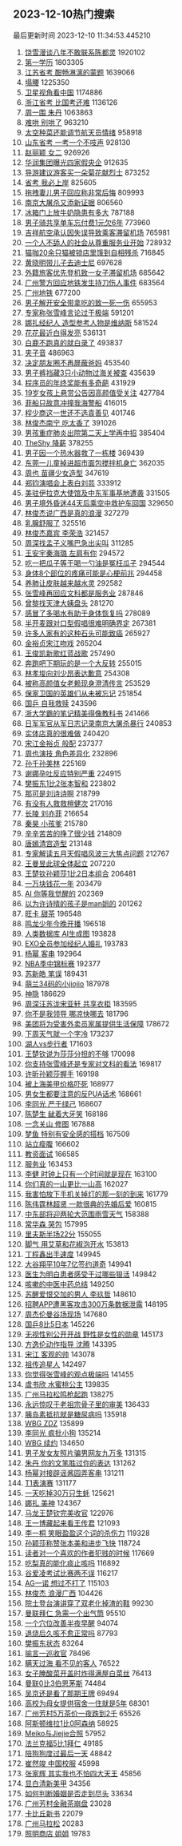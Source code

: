 ## 2023-12-10热门搜索 
最后更新时间 2023-12-10 11:34:53.445210 
1. [饶雪漫谈八年不敢联系陈都灵](https://s.weibo.com/weibo?q=%E9%A5%B6%E9%9B%AA%E6%BC%AB%E8%B0%88%E5%85%AB%E5%B9%B4%E4%B8%8D%E6%95%A2%E8%81%94%E7%B3%BB%E9%99%88%E9%83%BD%E7%81%B5&t=31&band_rank=2&Refer=top) 1920102
1. [第一学历](https://s.weibo.com/weibo?q=%E7%AC%AC%E4%B8%80%E5%AD%A6%E5%8E%86&t=31&band_rank=2&Refer=top) 1803305
1. [江苏省考 酣畅淋漓的蒙题](https://s.weibo.com/weibo?q=%E6%B1%9F%E8%8B%8F%E7%9C%81%E8%80%83%20%E9%85%A3%E7%95%85%E6%B7%8B%E6%BC%93%E7%9A%84%E8%92%99%E9%A2%98&t=31&band_rank=8&Refer=top) 1639066
1. [塌腰](https://s.weibo.com/weibo?q=%E5%A1%8C%E8%85%B0&t=31&band_rank=1&Refer=top) 1225350
1. [卫星视角看中国](https://s.weibo.com/weibo?q=%23%E5%8D%AB%E6%98%9F%E8%A7%86%E8%A7%92%E7%9C%8B%E4%B8%AD%E5%9B%BD%23&t=31&band_rank=3&Refer=top) 1174886
1. [浙江省考 比国考还难](https://s.weibo.com/weibo?q=%E6%B5%99%E6%B1%9F%E7%9C%81%E8%80%83%20%E6%AF%94%E5%9B%BD%E8%80%83%E8%BF%98%E9%9A%BE&t=31&band_rank=18&Refer=top) 1136126
1. [周一围 朱丹](https://s.weibo.com/weibo?q=%E5%91%A8%E4%B8%80%E5%9B%B4%20%E6%9C%B1%E4%B8%B9&t=31&band_rank=28&Refer=top) 1063863
1. [难哄 别哄了](https://s.weibo.com/weibo?q=%E9%9A%BE%E5%93%84%20%E5%88%AB%E5%93%84%E4%BA%86&t=31&band_rank=2&Refer=top) 963210
1. [太空种菜还能调节航天员情绪](https://s.weibo.com/weibo?q=%23%E5%A4%AA%E7%A9%BA%E7%A7%8D%E8%8F%9C%E8%BF%98%E8%83%BD%E8%B0%83%E8%8A%82%E8%88%AA%E5%A4%A9%E5%91%98%E6%83%85%E7%BB%AA%23&t=31&band_rank=3&Refer=top) 958918
1. [山东省考 一考一个不吱声](https://s.weibo.com/weibo?q=%E5%B1%B1%E4%B8%9C%E7%9C%81%E8%80%83%20%E4%B8%80%E8%80%83%E4%B8%80%E4%B8%AA%E4%B8%8D%E5%90%B1%E5%A3%B0&t=31&band_rank=6&Refer=top) 928130
1. [赵丽颖 女二](https://s.weibo.com/weibo?q=%E8%B5%B5%E4%B8%BD%E9%A2%96%20%E5%A5%B3%E4%BA%8C&t=31&band_rank=4&Refer=top) 926926
1. [华润集团曝光四家假央企](https://s.weibo.com/weibo?q=%23%E5%8D%8E%E6%B6%A6%E9%9B%86%E5%9B%A2%E6%9B%9D%E5%85%89%E5%9B%9B%E5%AE%B6%E5%81%87%E5%A4%AE%E4%BC%81%23&t=31&band_rank=2&Refer=top) 912635
1. [导游建议游客买一朵菊花献烈士](https://s.weibo.com/weibo?q=%23%E5%AF%BC%E6%B8%B8%E5%BB%BA%E8%AE%AE%E6%B8%B8%E5%AE%A2%E4%B9%B0%E4%B8%80%E6%9C%B5%E8%8F%8A%E8%8A%B1%E7%8C%AE%E7%83%88%E5%A3%AB%23&t=31&band_rank=24&Refer=top) 873252
1. [省考 我必上岸](https://s.weibo.com/weibo?q=%E7%9C%81%E8%80%83%20%E6%88%91%E5%BF%85%E4%B8%8A%E5%B2%B8&t=31&band_rank=22&Refer=top) 825605
1. [拖拽妻儿男子回应称非常后悔](https://s.weibo.com/weibo?q=%23%E6%8B%96%E6%8B%BD%E5%A6%BB%E5%84%BF%E7%94%B7%E5%AD%90%E5%9B%9E%E5%BA%94%E7%A7%B0%E9%9D%9E%E5%B8%B8%E5%90%8E%E6%82%94%23&t=31&band_rank=49&Refer=top) 809993
1. [南京大屠杀又添新证据](https://s.weibo.com/weibo?q=%23%E5%8D%97%E4%BA%AC%E5%A4%A7%E5%B1%A0%E6%9D%80%E5%8F%88%E6%B7%BB%E6%96%B0%E8%AF%81%E6%8D%AE%23&t=31&band_rank=5&Refer=top) 806560
1. [冰箱门上放牛奶隐患有多大](https://s.weibo.com/weibo?q=%23%E5%86%B0%E7%AE%B1%E9%97%A8%E4%B8%8A%E6%94%BE%E7%89%9B%E5%A5%B6%E9%9A%90%E6%82%A3%E6%9C%89%E5%A4%9A%E5%A4%A7%23&t=31&band_rank=11&Refer=top) 787188
1. [男子骑共享单车忘付费1元欠6年](https://s.weibo.com/weibo?q=%23%E7%94%B7%E5%AD%90%E9%AA%91%E5%85%B1%E4%BA%AB%E5%8D%95%E8%BD%A6%E5%BF%98%E4%BB%98%E8%B4%B91%E5%85%83%E6%AC%A06%E5%B9%B4%23&t=31&band_rank=15&Refer=top) 773960
1. [吉祥航空承认因失误导致乘客滞留机场](https://s.weibo.com/weibo?q=%23%E5%90%89%E7%A5%A5%E8%88%AA%E7%A9%BA%E6%89%BF%E8%AE%A4%E5%9B%A0%E5%A4%B1%E8%AF%AF%E5%AF%BC%E8%87%B4%E4%B9%98%E5%AE%A2%E6%BB%9E%E7%95%99%E6%9C%BA%E5%9C%BA%23&t=31&band_rank=21&Refer=top) 765981
1. [一个人不舔人的社会从尊重服务业开始](https://s.weibo.com/weibo?q=%23%E4%B8%80%E4%B8%AA%E4%BA%BA%E4%B8%8D%E8%88%94%E4%BA%BA%E7%9A%84%E7%A4%BE%E4%BC%9A%E4%BB%8E%E5%B0%8A%E9%87%8D%E6%9C%8D%E5%8A%A1%E4%B8%9A%E5%BC%80%E5%A7%8B%23&t=31&band_rank=8&Refer=top) 728932
1. [猫咖20余只猫被锁店里饿到自相残杀](https://s.weibo.com/weibo?q=%23%E7%8C%AB%E5%92%9620%E4%BD%99%E5%8F%AA%E7%8C%AB%E8%A2%AB%E9%94%81%E5%BA%97%E9%87%8C%E9%A5%BF%E5%88%B0%E8%87%AA%E7%9B%B8%E6%AE%8B%E6%9D%80%23&t=31&band_rank=24&Refer=top) 716845
1. [黄晓明带儿子去迪士尼](https://s.weibo.com/weibo?q=%23%E9%BB%84%E6%99%93%E6%98%8E%E5%B8%A6%E5%84%BF%E5%AD%90%E5%8E%BB%E8%BF%AA%E5%A3%AB%E5%B0%BC%23&t=31&band_rank=6&Refer=top) 697628
1. [外籍旅客优先登机致一女子滞留机场](https://s.weibo.com/weibo?q=%23%E5%A4%96%E7%B1%8D%E6%97%85%E5%AE%A2%E4%BC%98%E5%85%88%E7%99%BB%E6%9C%BA%E8%87%B4%E4%B8%80%E5%A5%B3%E5%AD%90%E6%BB%9E%E7%95%99%E6%9C%BA%E5%9C%BA%23&t=31&band_rank=7&Refer=top) 685642
1. [广州警方回应地铁发生持刀伤人事件](https://s.weibo.com/weibo?q=%23%E5%B9%BF%E5%B7%9E%E8%AD%A6%E6%96%B9%E5%9B%9E%E5%BA%94%E5%9C%B0%E9%93%81%E5%8F%91%E7%94%9F%E6%8C%81%E5%88%80%E4%BC%A4%E4%BA%BA%E4%BA%8B%E4%BB%B6%23&t=31&band_rank=35&Refer=top) 683564
1. [广州地铁](https://s.weibo.com/weibo?q=%23%E5%B9%BF%E5%B7%9E%E5%9C%B0%E9%93%81%23&t=31&band_rank=27&Refer=top) 677200
1. [男子解开安全带拿吃的致一死一伤](https://s.weibo.com/weibo?q=%23%E7%94%B7%E5%AD%90%E8%A7%A3%E5%BC%80%E5%AE%89%E5%85%A8%E5%B8%A6%E6%8B%BF%E5%90%83%E7%9A%84%E8%87%B4%E4%B8%80%E6%AD%BB%E4%B8%80%E4%BC%A4%23&t=31&band_rank=4&Refer=top) 655953
1. [专家称张雪峰言论过于极端](https://s.weibo.com/weibo?q=%23%E4%B8%93%E5%AE%B6%E7%A7%B0%E5%BC%A0%E9%9B%AA%E5%B3%B0%E8%A8%80%E8%AE%BA%E8%BF%87%E4%BA%8E%E6%9E%81%E7%AB%AF%23&t=31&band_rank=12&Refer=top) 591201
1. [娜扎经纪人 造型参考人物是维纳斯](https://s.weibo.com/weibo?q=%E5%A8%9C%E6%89%8E%E7%BB%8F%E7%BA%AA%E4%BA%BA%20%E9%80%A0%E5%9E%8B%E5%8F%82%E8%80%83%E4%BA%BA%E7%89%A9%E6%98%AF%E7%BB%B4%E7%BA%B3%E6%96%AF&t=31&band_rank=5&Refer=top) 581524
1. [花花最近白得发亮](https://s.weibo.com/weibo?q=%23%E8%8A%B1%E8%8A%B1%E6%9C%80%E8%BF%91%E7%99%BD%E5%BE%97%E5%8F%91%E4%BA%AE%23&t=31&band_rank=15&Refer=top) 536131
1. [白鹿不跑真的就白录了](https://s.weibo.com/weibo?q=%E7%99%BD%E9%B9%BF%E4%B8%8D%E8%B7%91%E7%9C%9F%E7%9A%84%E5%B0%B1%E7%99%BD%E5%BD%95%E4%BA%86&t=31&band_rank=7&Refer=top) 493837
1. [夹子音](https://s.weibo.com/weibo?q=%E5%A4%B9%E5%AD%90%E9%9F%B3&t=31&band_rank=18&Refer=top) 486963
1. [决定朋友圈不再屏蔽爸妈](https://s.weibo.com/weibo?q=%E5%86%B3%E5%AE%9A%E6%9C%8B%E5%8F%8B%E5%9C%88%E4%B8%8D%E5%86%8D%E5%B1%8F%E8%94%BD%E7%88%B8%E5%A6%88&t=31&band_rank=16&Refer=top) 453540
1. [男子裤裆藏3只小动物过海关被查](https://s.weibo.com/weibo?q=%23%E7%94%B7%E5%AD%90%E8%A3%A4%E8%A3%86%E8%97%8F3%E5%8F%AA%E5%B0%8F%E5%8A%A8%E7%89%A9%E8%BF%87%E6%B5%B7%E5%85%B3%E8%A2%AB%E6%9F%A5%23&t=31&band_rank=8&Refer=top) 435639
1. [程序员的年终奖能有多奇葩](https://s.weibo.com/weibo?q=%23%E7%A8%8B%E5%BA%8F%E5%91%98%E7%9A%84%E5%B9%B4%E7%BB%88%E5%A5%96%E8%83%BD%E6%9C%89%E5%A4%9A%E5%A5%87%E8%91%A9%23&t=31&band_rank=20&Refer=top) 431929
1. [19岁女孩上悬赏公告因高颜值受关注](https://s.weibo.com/weibo?q=%2319%E5%B2%81%E5%A5%B3%E5%AD%A9%E4%B8%8A%E6%82%AC%E8%B5%8F%E5%85%AC%E5%91%8A%E5%9B%A0%E9%AB%98%E9%A2%9C%E5%80%BC%E5%8F%97%E5%85%B3%E6%B3%A8%23&t=31&band_rank=9&Refer=top) 427784
1. [菲船只故意冲撞我海警船](https://s.weibo.com/weibo?q=%23%E8%8F%B2%E8%88%B9%E5%8F%AA%E6%95%85%E6%84%8F%E5%86%B2%E6%92%9E%E6%88%91%E6%B5%B7%E8%AD%A6%E8%88%B9%23&t=31&band_rank=24&Refer=top) 416015
1. [程少商这一世还不选袁善见](https://s.weibo.com/weibo?q=%E7%A8%8B%E5%B0%91%E5%95%86%E8%BF%99%E4%B8%80%E4%B8%96%E8%BF%98%E4%B8%8D%E9%80%89%E8%A2%81%E5%96%84%E8%A7%81&t=31&band_rank=17&Refer=top) 401746
1. [林俊杰南宁 吃太香了](https://s.weibo.com/weibo?q=%E6%9E%97%E4%BF%8A%E6%9D%B0%E5%8D%97%E5%AE%81%20%E5%90%83%E5%A4%AA%E9%A6%99%E4%BA%86&t=31&band_rank=10&Refer=top) 391026
1. [男孩重症肺炎出院第二天上学再中招](https://s.weibo.com/weibo?q=%23%E7%94%B7%E5%AD%A9%E9%87%8D%E7%97%87%E8%82%BA%E7%82%8E%E5%87%BA%E9%99%A2%E7%AC%AC%E4%BA%8C%E5%A4%A9%E4%B8%8A%E5%AD%A6%E5%86%8D%E4%B8%AD%E6%8B%9B%23&t=31&band_rank=31&Refer=top) 385404
1. [TheShy 降薪](https://s.weibo.com/weibo?q=TheShy%20%E9%99%8D%E8%96%AA&t=31&band_rank=40&Refer=top) 378255
1. [男子因一个热水器救了一栋楼](https://s.weibo.com/weibo?q=%23%E7%94%B7%E5%AD%90%E5%9B%A0%E4%B8%80%E4%B8%AA%E7%83%AD%E6%B0%B4%E5%99%A8%E6%95%91%E4%BA%86%E4%B8%80%E6%A0%8B%E6%A5%BC%23&t=31&band_rank=19&Refer=top) 369439
1. [东莞一儿童掉进超市面包搅拌机身亡](https://s.weibo.com/weibo?q=%23%E4%B8%9C%E8%8E%9E%E4%B8%80%E5%84%BF%E7%AB%A5%E6%8E%89%E8%BF%9B%E8%B6%85%E5%B8%82%E9%9D%A2%E5%8C%85%E6%90%85%E6%8B%8C%E6%9C%BA%E8%BA%AB%E4%BA%A1%23&t=31&band_rank=11&Refer=top) 362035
1. [周也 苗疆少女造型](https://s.weibo.com/weibo?q=%E5%91%A8%E4%B9%9F%20%E8%8B%97%E7%96%86%E5%B0%91%E5%A5%B3%E9%80%A0%E5%9E%8B&t=31&band_rank=10&Refer=top) 347619
1. [郑钧演唱会上表白刘芸](https://s.weibo.com/weibo?q=%23%E9%83%91%E9%92%A7%E6%BC%94%E5%94%B1%E4%BC%9A%E4%B8%8A%E8%A1%A8%E7%99%BD%E5%88%98%E8%8A%B8%23&t=31&band_rank=12&Refer=top) 333912
1. [美驻伊拉克大使馆及中东军事基地遭袭](https://s.weibo.com/weibo?q=%23%E7%BE%8E%E9%A9%BB%E4%BC%8A%E6%8B%89%E5%85%8B%E5%A4%A7%E4%BD%BF%E9%A6%86%E5%8F%8A%E4%B8%AD%E4%B8%9C%E5%86%9B%E4%BA%8B%E5%9F%BA%E5%9C%B0%E9%81%AD%E8%A2%AD%23&t=31&band_rank=15&Refer=top) 331505
1. [男子境外昏迷44天后乘空中救护车回国](https://s.weibo.com/weibo?q=%23%E7%94%B7%E5%AD%90%E5%A2%83%E5%A4%96%E6%98%8F%E8%BF%B744%E5%A4%A9%E5%90%8E%E4%B9%98%E7%A9%BA%E4%B8%AD%E6%95%91%E6%8A%A4%E8%BD%A6%E5%9B%9E%E5%9B%BD%23&t=31&band_rank=43&Refer=top) 329650
1. [林俊杰说广西是真的浪漫](https://s.weibo.com/weibo?q=%23%E6%9E%97%E4%BF%8A%E6%9D%B0%E8%AF%B4%E5%B9%BF%E8%A5%BF%E6%98%AF%E7%9C%9F%E7%9A%84%E6%B5%AA%E6%BC%AB%23&t=31&band_rank=36&Refer=top) 327279
1. [乳腺舒服了](https://s.weibo.com/weibo?q=%E4%B9%B3%E8%85%BA%E8%88%92%E6%9C%8D%E4%BA%86&t=31&band_rank=21&Refer=top) 325516
1. [林俊杰嘉宾 李荣浩](https://s.weibo.com/weibo?q=%E6%9E%97%E4%BF%8A%E6%9D%B0%E5%98%89%E5%AE%BE%20%E6%9D%8E%E8%8D%A3%E6%B5%A9&t=31&band_rank=13&Refer=top) 321457
1. [周深找孟子义嘴巴急出尖叫](https://s.weibo.com/weibo?q=%23%E5%91%A8%E6%B7%B1%E6%89%BE%E5%AD%9F%E5%AD%90%E4%B9%89%E5%98%B4%E5%B7%B4%E6%80%A5%E5%87%BA%E5%B0%96%E5%8F%AB%23&t=31&band_rank=26&Refer=top) 311285
1. [王安宇秦海璐 左肩有你](https://s.weibo.com/weibo?q=%E7%8E%8B%E5%AE%89%E5%AE%87%E7%A7%A6%E6%B5%B7%E7%92%90%20%E5%B7%A6%E8%82%A9%E6%9C%89%E4%BD%A0&t=31&band_rank=14&Refer=top) 294572
1. [吃一把瓜子等于喝一勺油是冤枉瓜子](https://s.weibo.com/weibo?q=%23%E5%90%83%E4%B8%80%E6%8A%8A%E7%93%9C%E5%AD%90%E7%AD%89%E4%BA%8E%E5%96%9D%E4%B8%80%E5%8B%BA%E6%B2%B9%E6%98%AF%E5%86%A4%E6%9E%89%E7%93%9C%E5%AD%90%23&t=31&band_rank=23&Refer=top) 294544
1. [身体8个部位的疼痛可能是心梗前兆](https://s.weibo.com/weibo?q=%23%E8%BA%AB%E4%BD%938%E4%B8%AA%E9%83%A8%E4%BD%8D%E7%9A%84%E7%96%BC%E7%97%9B%E5%8F%AF%E8%83%BD%E6%98%AF%E5%BF%83%E6%A2%97%E5%89%8D%E5%85%86%23&t=31&band_rank=19&Refer=top) 294458
1. [养肺让皮肤越来越水灵](https://s.weibo.com/weibo?q=%E5%85%BB%E8%82%BA%E8%AE%A9%E7%9A%AE%E8%82%A4%E8%B6%8A%E6%9D%A5%E8%B6%8A%E6%B0%B4%E7%81%B5&t=31&band_rank=31&Refer=top) 292582
1. [张雪峰再回应文科都是服务业](https://s.weibo.com/weibo?q=%23%E5%BC%A0%E9%9B%AA%E5%B3%B0%E5%86%8D%E5%9B%9E%E5%BA%94%E6%96%87%E7%A7%91%E9%83%BD%E6%98%AF%E6%9C%8D%E5%8A%A1%E4%B8%9A%23&t=31&band_rank=18&Refer=top) 287846
1. [曾黎找天津大姨盘头](https://s.weibo.com/weibo?q=%23%E6%9B%BE%E9%BB%8E%E6%89%BE%E5%A4%A9%E6%B4%A5%E5%A4%A7%E5%A7%A8%E7%9B%98%E5%A4%B4%23&t=31&band_rank=17&Refer=top) 281270
1. [感冒了多喝水有助于身体恢复吗](https://s.weibo.com/weibo?q=%23%E6%84%9F%E5%86%92%E4%BA%86%E5%A4%9A%E5%96%9D%E6%B0%B4%E6%9C%89%E5%8A%A9%E4%BA%8E%E8%BA%AB%E4%BD%93%E6%81%A2%E5%A4%8D%E5%90%97%23&t=31&band_rank=48&Refer=top) 278089
1. [半开麦跟对口型假唱很难明确界定](https://s.weibo.com/weibo?q=%23%E5%8D%8A%E5%BC%80%E9%BA%A6%E8%B7%9F%E5%AF%B9%E5%8F%A3%E5%9E%8B%E5%81%87%E5%94%B1%E5%BE%88%E9%9A%BE%E6%98%8E%E7%A1%AE%E7%95%8C%E5%AE%9A%23&t=31&band_rank=22&Refer=top) 267381
1. [许多人家有的这种石头可能致癌](https://s.weibo.com/weibo?q=%23%E8%AE%B8%E5%A4%9A%E4%BA%BA%E5%AE%B6%E6%9C%89%E7%9A%84%E8%BF%99%E7%A7%8D%E7%9F%B3%E5%A4%B4%E5%8F%AF%E8%83%BD%E8%87%B4%E7%99%8C%23&t=31&band_rank=29&Refer=top) 265927
1. [金裕贞宋江吻戏](https://s.weibo.com/weibo?q=%E9%87%91%E8%A3%95%E8%B4%9E%E5%AE%8B%E6%B1%9F%E5%90%BB%E6%88%8F&t=31&band_rank=17&Refer=top) 265204
1. [王俊凯新歌红蓝战歌](https://s.weibo.com/weibo?q=%23%E7%8E%8B%E4%BF%8A%E5%87%AF%E6%96%B0%E6%AD%8C%E7%BA%A2%E8%93%9D%E6%88%98%E6%AD%8C%23&t=31&band_rank=29&Refer=top) 257490
1. [奔跑吧下期玩的是一个大反转](https://s.weibo.com/weibo?q=%23%E5%A5%94%E8%B7%91%E5%90%A7%E4%B8%8B%E6%9C%9F%E7%8E%A9%E7%9A%84%E6%98%AF%E4%B8%80%E4%B8%AA%E5%A4%A7%E5%8F%8D%E8%BD%AC%23&t=31&band_rank=30&Refer=top) 255015
1. [林孝埈向刘少昂表达歉意](https://s.weibo.com/weibo?q=%23%E6%9E%97%E5%AD%9D%E5%9F%88%E5%90%91%E5%88%98%E5%B0%91%E6%98%82%E8%A1%A8%E8%BE%BE%E6%AD%89%E6%84%8F%23&t=31&band_rank=31&Refer=top) 254308
1. [被称高颜值女老赖现身澄清传言](https://s.weibo.com/weibo?q=%23%E8%A2%AB%E7%A7%B0%E9%AB%98%E9%A2%9C%E5%80%BC%E5%A5%B3%E8%80%81%E8%B5%96%E7%8E%B0%E8%BA%AB%E6%BE%84%E6%B8%85%E4%BC%A0%E8%A8%80%23&t=31&band_rank=34&Refer=top) 253529
1. [保家卫国的英雄们从未被忘记](https://s.weibo.com/weibo?q=%23%E4%BF%9D%E5%AE%B6%E5%8D%AB%E5%9B%BD%E7%9A%84%E8%8B%B1%E9%9B%84%E4%BB%AC%E4%BB%8E%E6%9C%AA%E8%A2%AB%E5%BF%98%E8%AE%B0%23&t=31&band_rank=22&Refer=top) 251854
1. [国乒 自我救赎](https://s.weibo.com/weibo?q=%E5%9B%BD%E4%B9%92%20%E8%87%AA%E6%88%91%E6%95%91%E8%B5%8E&t=31&band_rank=18&Refer=top) 243596
1. [浙大学霸的笔记精美得像教科书](https://s.weibo.com/weibo?q=%23%E6%B5%99%E5%A4%A7%E5%AD%A6%E9%9C%B8%E7%9A%84%E7%AC%94%E8%AE%B0%E7%B2%BE%E7%BE%8E%E5%BE%97%E5%83%8F%E6%95%99%E7%A7%91%E4%B9%A6%23&t=31&band_rank=25&Refer=top) 241466
1. [日军军官从军日志记录南京大屠杀暴行](https://s.weibo.com/weibo?q=%23%E6%97%A5%E5%86%9B%E5%86%9B%E5%AE%98%E4%BB%8E%E5%86%9B%E6%97%A5%E5%BF%97%E8%AE%B0%E5%BD%95%E5%8D%97%E4%BA%AC%E5%A4%A7%E5%B1%A0%E6%9D%80%E6%9A%B4%E8%A1%8C%23&t=31&band_rank=26&Refer=top) 240853
1. [实体店真的很难做](https://s.weibo.com/weibo?q=%E5%AE%9E%E4%BD%93%E5%BA%97%E7%9C%9F%E7%9A%84%E5%BE%88%E9%9A%BE%E5%81%9A&t=31&band_rank=38&Refer=top) 240420
1. [宋江金裕贞 般配](https://s.weibo.com/weibo?q=%E5%AE%8B%E6%B1%9F%E9%87%91%E8%A3%95%E8%B4%9E%20%E8%88%AC%E9%85%8D&t=31&band_rank=42&Refer=top) 237377
1. [周也演技 角色差异化](https://s.weibo.com/weibo?q=%E5%91%A8%E4%B9%9F%E6%BC%94%E6%8A%80%20%E8%A7%92%E8%89%B2%E5%B7%AE%E5%BC%82%E5%8C%96&t=31&band_rank=32&Refer=top) 232896
1. [孙千孙美林](https://s.weibo.com/weibo?q=%E5%AD%99%E5%8D%83%E5%AD%99%E7%BE%8E%E6%9E%97&t=31&band_rank=37&Refer=top) 225169
1. [谢娜孕吐反应特别严重](https://s.weibo.com/weibo?q=%23%E8%B0%A2%E5%A8%9C%E5%AD%95%E5%90%90%E5%8F%8D%E5%BA%94%E7%89%B9%E5%88%AB%E4%B8%A5%E9%87%8D%23&t=31&band_rank=25&Refer=top) 224915
1. [樊振东1比2张本智和](https://s.weibo.com/weibo?q=%23%E6%A8%8A%E6%8C%AF%E4%B8%9C1%E6%AF%942%E5%BC%A0%E6%9C%AC%E6%99%BA%E5%92%8C%23&t=31&band_rank=20&Refer=top) 223802
1. [那可是刘诗诗啊](https://s.weibo.com/weibo?q=%23%E9%82%A3%E5%8F%AF%E6%98%AF%E5%88%98%E8%AF%97%E8%AF%97%E5%95%8A%23&t=31&band_rank=21&Refer=top) 218799
1. [有没有人救救檀健次](https://s.weibo.com/weibo?q=%E6%9C%89%E6%B2%A1%E6%9C%89%E4%BA%BA%E6%95%91%E6%95%91%E6%AA%80%E5%81%A5%E6%AC%A1&t=31&band_rank=22&Refer=top) 217016
1. [长陵 刘亦菲](https://s.weibo.com/weibo?q=%E9%95%BF%E9%99%B5%20%E5%88%98%E4%BA%A6%E8%8F%B2&t=31&band_rank=31&Refer=top) 216654
1. [秦昊 小孩爹](https://s.weibo.com/weibo?q=%E7%A7%A6%E6%98%8A%20%E5%B0%8F%E5%AD%A9%E7%88%B9&t=31&band_rank=25&Refer=top) 215780
1. [辛辛苦苦的挣了很少钱](https://s.weibo.com/weibo?q=%E8%BE%9B%E8%BE%9B%E8%8B%A6%E8%8B%A6%E7%9A%84%E6%8C%A3%E4%BA%86%E5%BE%88%E5%B0%91%E9%92%B1&t=31&band_rank=37&Refer=top) 214809
1. [唐嫣清宫造型](https://s.weibo.com/weibo?q=%23%E5%94%90%E5%AB%A3%E6%B8%85%E5%AE%AB%E9%80%A0%E5%9E%8B%23&t=31&band_rank=36&Refer=top) 213148
1. [专家解读五月天假唱风波三大焦点问题](https://s.weibo.com/weibo?q=%23%E4%B8%93%E5%AE%B6%E8%A7%A3%E8%AF%BB%E4%BA%94%E6%9C%88%E5%A4%A9%E5%81%87%E5%94%B1%E9%A3%8E%E6%B3%A2%E4%B8%89%E5%A4%A7%E7%84%A6%E7%82%B9%E9%97%AE%E9%A2%98%23&t=31&band_rank=34&Refer=top) 212767
1. [王曼昱此球全体起立](https://s.weibo.com/weibo?q=%E7%8E%8B%E6%9B%BC%E6%98%B1%E6%AD%A4%E7%90%83%E5%85%A8%E4%BD%93%E8%B5%B7%E7%AB%8B&t=31&band_rank=23&Refer=top) 207220
1. [王楚钦孙颖莎1比2日本组合](https://s.weibo.com/weibo?q=%23%E7%8E%8B%E6%A5%9A%E9%92%A6%E5%AD%99%E9%A2%96%E8%8E%8E1%E6%AF%942%E6%97%A5%E6%9C%AC%E7%BB%84%E5%90%88%23&t=31&band_rank=24&Refer=top) 206481
1. [一万块钱花一年](https://s.weibo.com/weibo?q=%E4%B8%80%E4%B8%87%E5%9D%97%E9%92%B1%E8%8A%B1%E4%B8%80%E5%B9%B4&t=31&band_rank=25&Refer=top) 203479
1. [AI 你等我觉醒的](https://s.weibo.com/weibo?q=AI%20%E4%BD%A0%E7%AD%89%E6%88%91%E8%A7%89%E9%86%92%E7%9A%84&t=31&band_rank=29&Refer=top) 202369
1. [以为许诗晴的孩子是man姐的](https://s.weibo.com/weibo?q=%E4%BB%A5%E4%B8%BA%E8%AE%B8%E8%AF%97%E6%99%B4%E7%9A%84%E5%AD%A9%E5%AD%90%E6%98%AFman%E5%A7%90%E7%9A%84&t=31&band_rank=27&Refer=top) 201262
1. [旺卡 甜茶](https://s.weibo.com/weibo?q=%E6%97%BA%E5%8D%A1%20%E7%94%9C%E8%8C%B6&t=31&band_rank=26&Refer=top) 196548
1. [鸣龙少年今晚开播](https://s.weibo.com/weibo?q=%23%E9%B8%A3%E9%BE%99%E5%B0%91%E5%B9%B4%E4%BB%8A%E6%99%9A%E5%BC%80%E6%92%AD%23&t=31&band_rank=43&Refer=top) 196518
1. [人类数据库 AI生成图](https://s.weibo.com/weibo?q=%E4%BA%BA%E7%B1%BB%E6%95%B0%E6%8D%AE%E5%BA%93%20AI%E7%94%9F%E6%88%90%E5%9B%BE&t=31&band_rank=32&Refer=top) 193828
1. [EXO全员参加经纪人婚礼](https://s.weibo.com/weibo?q=%23EXO%E5%85%A8%E5%91%98%E5%8F%82%E5%8A%A0%E7%BB%8F%E7%BA%AA%E4%BA%BA%E5%A9%9A%E7%A4%BC%23&t=31&band_rank=27&Refer=top) 193783
1. [杨幂 客串](https://s.weibo.com/weibo?q=%E6%9D%A8%E5%B9%82%20%E5%AE%A2%E4%B8%B2&t=31&band_rank=28&Refer=top) 192964
1. [NBA季中锦标赛](https://s.weibo.com/weibo?q=%23NBA%E5%AD%A3%E4%B8%AD%E9%94%A6%E6%A0%87%E8%B5%9B%23&t=31&band_rank=37&Refer=top) 192377
1. [苏新皓 笔误](https://s.weibo.com/weibo?q=%E8%8B%8F%E6%96%B0%E7%9A%93%20%E7%AC%94%E8%AF%AF&t=31&band_rank=28&Refer=top) 189431
1. [萌兰34码的小jiojio](https://s.weibo.com/weibo?q=%23%E8%90%8C%E5%85%B034%E7%A0%81%E7%9A%84%E5%B0%8Fjiojio%23&t=31&band_rank=29&Refer=top) 187978
1. [神隐](https://s.weibo.com/weibo?q=%E7%A5%9E%E9%9A%90&t=31&band_rank=42&Refer=top) 186629
1. [周深汪苏泷宋亚轩 共享衣柜](https://s.weibo.com/weibo?q=%E5%91%A8%E6%B7%B1%E6%B1%AA%E8%8B%8F%E6%B3%B7%E5%AE%8B%E4%BA%9A%E8%BD%A9%20%E5%85%B1%E4%BA%AB%E8%A1%A3%E6%9F%9C&t=31&band_rank=46&Refer=top) 183595
1. [你不是我领导 哪凉快哪去](https://s.weibo.com/weibo?q=%E4%BD%A0%E4%B8%8D%E6%98%AF%E6%88%91%E9%A2%86%E5%AF%BC%20%E5%93%AA%E5%87%89%E5%BF%AB%E5%93%AA%E5%8E%BB&t=31&band_rank=36&Refer=top) 181796
1. [美团将为受害外卖员家属提供生活保障](https://s.weibo.com/weibo?q=%23%E7%BE%8E%E5%9B%A2%E5%B0%86%E4%B8%BA%E5%8F%97%E5%AE%B3%E5%A4%96%E5%8D%96%E5%91%98%E5%AE%B6%E5%B1%9E%E6%8F%90%E4%BE%9B%E7%94%9F%E6%B4%BB%E4%BF%9D%E9%9A%9C%23&t=31&band_rank=50&Refer=top) 178672
1. [下周天气就一个字冷](https://s.weibo.com/weibo?q=%23%E4%B8%8B%E5%91%A8%E5%A4%A9%E6%B0%94%E5%B0%B1%E4%B8%80%E4%B8%AA%E5%AD%97%E5%86%B7%23&t=31&band_rank=30&Refer=top) 173237
1. [湖人vs步行者](https://s.weibo.com/weibo?q=%23%E6%B9%96%E4%BA%BAvs%E6%AD%A5%E8%A1%8C%E8%80%85%23&t=31&band_rank=43&Refer=top) 171603
1. [王楚钦说为莎莎分担的不够](https://s.weibo.com/weibo?q=%23%E7%8E%8B%E6%A5%9A%E9%92%A6%E8%AF%B4%E4%B8%BA%E8%8E%8E%E8%8E%8E%E5%88%86%E6%8B%85%E7%9A%84%E4%B8%8D%E5%A4%9F%23&t=31&band_rank=20&Refer=top) 170098
1. [你支持张雪峰还是专家对文科的看法](https://s.weibo.com/weibo?q=%23%E4%BD%A0%E6%94%AF%E6%8C%81%E5%BC%A0%E9%9B%AA%E5%B3%B0%E8%BF%98%E6%98%AF%E4%B8%93%E5%AE%B6%E5%AF%B9%E6%96%87%E7%A7%91%E7%9A%84%E7%9C%8B%E6%B3%95%23&t=31&band_rank=47&Refer=top) 169817
1. [许昕孙颖莎握手](https://s.weibo.com/weibo?q=%23%E8%AE%B8%E6%98%95%E5%AD%99%E9%A2%96%E8%8E%8E%E6%8F%A1%E6%89%8B%23&t=31&band_rank=42&Refer=top) 169198
1. [被上海美甲价格吓死](https://s.weibo.com/weibo?q=%E8%A2%AB%E4%B8%8A%E6%B5%B7%E7%BE%8E%E7%94%B2%E4%BB%B7%E6%A0%BC%E5%90%93%E6%AD%BB&t=31&band_rank=30&Refer=top) 168977
1. [男女生都要注意的反PUA话术](https://s.weibo.com/weibo?q=%E7%94%B7%E5%A5%B3%E7%94%9F%E9%83%BD%E8%A6%81%E6%B3%A8%E6%84%8F%E7%9A%84%E5%8F%8DPUA%E8%AF%9D%E6%9C%AF&t=31&band_rank=42&Refer=top) 168661
1. [李同光 严于绿己](https://s.weibo.com/weibo?q=%E6%9D%8E%E5%90%8C%E5%85%89%20%E4%B8%A5%E4%BA%8E%E7%BB%BF%E5%B7%B1&t=31&band_rank=31&Refer=top) 168607
1. [陈楚生 龇着大牙笑](https://s.weibo.com/weibo?q=%E9%99%88%E6%A5%9A%E7%94%9F%20%E9%BE%87%E7%9D%80%E5%A4%A7%E7%89%99%E7%AC%91&t=31&band_rank=32&Refer=top) 168186
1. [一念关山 修图](https://s.weibo.com/weibo?q=%E4%B8%80%E5%BF%B5%E5%85%B3%E5%B1%B1%20%E4%BF%AE%E5%9B%BE&t=31&band_rank=33&Refer=top) 167888
1. [梦鱼 特别有安全感的搭档](https://s.weibo.com/weibo?q=%E6%A2%A6%E9%B1%BC%20%E7%89%B9%E5%88%AB%E6%9C%89%E5%AE%89%E5%85%A8%E6%84%9F%E7%9A%84%E6%90%AD%E6%A1%A3&t=31&band_rank=34&Refer=top) 167509
1. [站立瘦腹](https://s.weibo.com/weibo?q=%E7%AB%99%E7%AB%8B%E7%98%A6%E8%85%B9&t=31&band_rank=35&Refer=top) 166602
1. [教资面试](https://s.weibo.com/weibo?q=%E6%95%99%E8%B5%84%E9%9D%A2%E8%AF%95&t=31&band_rank=39&Refer=top) 166585
1. [服务业](https://s.weibo.com/weibo?q=%E6%9C%8D%E5%8A%A1%E4%B8%9A&t=31&band_rank=40&Refer=top) 163453
1. [李健 时钟上只有一个时间就是现在](https://s.weibo.com/weibo?q=%E6%9D%8E%E5%81%A5%20%E6%97%B6%E9%92%9F%E4%B8%8A%E5%8F%AA%E6%9C%89%E4%B8%80%E4%B8%AA%E6%97%B6%E9%97%B4%E5%B0%B1%E6%98%AF%E7%8E%B0%E5%9C%A8&t=31&band_rank=32&Refer=top) 163100
1. [你们真的一山更比一山高](https://s.weibo.com/weibo?q=%E4%BD%A0%E4%BB%AC%E7%9C%9F%E7%9A%84%E4%B8%80%E5%B1%B1%E6%9B%B4%E6%AF%94%E4%B8%80%E5%B1%B1%E9%AB%98&t=31&band_rank=36&Refer=top) 162027
1. [我害怕放下手机关掉灯的那一刻的到来](https://s.weibo.com/weibo?q=%E6%88%91%E5%AE%B3%E6%80%95%E6%94%BE%E4%B8%8B%E6%89%8B%E6%9C%BA%E5%85%B3%E6%8E%89%E7%81%AF%E7%9A%84%E9%82%A3%E4%B8%80%E5%88%BB%E7%9A%84%E5%88%B0%E6%9D%A5&t=31&band_rank=37&Refer=top) 161779
1. [陈伟霆林超贤 一款很典的先婚后爱](https://s.weibo.com/weibo?q=%E9%99%88%E4%BC%9F%E9%9C%86%E6%9E%97%E8%B6%85%E8%B4%A4%20%E4%B8%80%E6%AC%BE%E5%BE%88%E5%85%B8%E7%9A%84%E5%85%88%E5%A9%9A%E5%90%8E%E7%88%B1&t=31&band_rank=41&Refer=top) 160815
1. [中东部将迎两轮大范围雨雪天气](https://s.weibo.com/weibo?q=%23%E4%B8%AD%E4%B8%9C%E9%83%A8%E5%B0%86%E8%BF%8E%E4%B8%A4%E8%BD%AE%E5%A4%A7%E8%8C%83%E5%9B%B4%E9%9B%A8%E9%9B%AA%E5%A4%A9%E6%B0%94%23&t=31&band_rank=48&Refer=top) 158388
1. [常华森 哭包](https://s.weibo.com/weibo?q=%E5%B8%B8%E5%8D%8E%E6%A3%AE%20%E5%93%AD%E5%8C%85&t=31&band_rank=42&Refer=top) 157995
1. [里夫斯半场22分](https://s.weibo.com/weibo?q=%23%E9%87%8C%E5%A4%AB%E6%96%AF%E5%8D%8A%E5%9C%BA22%E5%88%86%23&t=31&band_rank=50&Refer=top) 155055
1. [脚气 用艾草和花椒泡开水](https://s.weibo.com/weibo?q=%E8%84%9A%E6%B0%94%20%E7%94%A8%E8%89%BE%E8%8D%89%E5%92%8C%E8%8A%B1%E6%A4%92%E6%B3%A1%E5%BC%80%E6%B0%B4&t=31&band_rank=41&Refer=top) 153813
1. [丁程鑫出手速度](https://s.weibo.com/weibo?q=%E4%B8%81%E7%A8%8B%E9%91%AB%E5%87%BA%E6%89%8B%E9%80%9F%E5%BA%A6&t=31&band_rank=37&Refer=top) 149945
1. [大谷翔平10年7亿签约道奇](https://s.weibo.com/weibo?q=%23%E5%A4%A7%E8%B0%B7%E7%BF%94%E5%B9%B310%E5%B9%B47%E4%BA%BF%E7%AD%BE%E7%BA%A6%E9%81%93%E5%A5%87%23&t=31&band_rank=44&Refer=top) 149941
1. [医生为明白患者感受干过哪些狠活](https://s.weibo.com/weibo?q=%23%E5%8C%BB%E7%94%9F%E4%B8%BA%E6%98%8E%E7%99%BD%E6%82%A3%E8%80%85%E6%84%9F%E5%8F%97%E5%B9%B2%E8%BF%87%E5%93%AA%E4%BA%9B%E7%8B%A0%E6%B4%BB%23&t=31&band_rank=45&Refer=top) 149842
1. [咳嗽的中医中药总结](https://s.weibo.com/weibo?q=%E5%92%B3%E5%97%BD%E7%9A%84%E4%B8%AD%E5%8C%BB%E4%B8%AD%E8%8D%AF%E6%80%BB%E7%BB%93&t=31&band_rank=47&Refer=top) 149250
1. [苏醒爱恨交加的男人 李玖哲](https://s.weibo.com/weibo?q=%E8%8B%8F%E9%86%92%E7%88%B1%E6%81%A8%E4%BA%A4%E5%8A%A0%E7%9A%84%E7%94%B7%E4%BA%BA%20%E6%9D%8E%E7%8E%96%E5%93%B2&t=31&band_rank=46&Refer=top) 148610
1. [招聘APP遭黑客攻击300万条数据泄露](https://s.weibo.com/weibo?q=%23%E6%8B%9B%E8%81%98APP%E9%81%AD%E9%BB%91%E5%AE%A2%E6%94%BB%E5%87%BB300%E4%B8%87%E6%9D%A1%E6%95%B0%E6%8D%AE%E6%B3%84%E9%9C%B2%23&t=31&band_rank=44&Refer=top) 148195
1. [周杰伦曼谷场现场](https://s.weibo.com/weibo?q=%E5%91%A8%E6%9D%B0%E4%BC%A6%E6%9B%BC%E8%B0%B7%E5%9C%BA%E7%8E%B0%E5%9C%BA&t=31&band_rank=36&Refer=top) 147680
1. [国乒8比5日本](https://s.weibo.com/weibo?q=%23%E5%9B%BD%E4%B9%928%E6%AF%945%E6%97%A5%E6%9C%AC%23&t=31&band_rank=38&Refer=top) 145226
1. [无视性别公开开战 野性是女性的勋章](https://s.weibo.com/weibo?q=%E6%97%A0%E8%A7%86%E6%80%A7%E5%88%AB%E5%85%AC%E5%BC%80%E5%BC%80%E6%88%98%20%E9%87%8E%E6%80%A7%E6%98%AF%E5%A5%B3%E6%80%A7%E7%9A%84%E5%8B%8B%E7%AB%A0&t=31&band_rank=32&Refer=top) 145173
1. [方逸伦动作指导 沈腾](https://s.weibo.com/weibo?q=%E6%96%B9%E9%80%B8%E4%BC%A6%E5%8A%A8%E4%BD%9C%E6%8C%87%E5%AF%BC%20%E6%B2%88%E8%85%BE&t=31&band_rank=49&Refer=top) 143395
1. [宋江 客观的帅](https://s.weibo.com/weibo?q=%E5%AE%8B%E6%B1%9F%20%E5%AE%A2%E8%A7%82%E7%9A%84%E5%B8%85&t=31&band_rank=43&Refer=top) 143078
1. [祖传追星人](https://s.weibo.com/weibo?q=%E7%A5%96%E4%BC%A0%E8%BF%BD%E6%98%9F%E4%BA%BA&t=31&band_rank=43&Refer=top) 142497
1. [你觉得张雪峰的观点极端吗](https://s.weibo.com/weibo?q=%23%E4%BD%A0%E8%A7%89%E5%BE%97%E5%BC%A0%E9%9B%AA%E5%B3%B0%E7%9A%84%E8%A7%82%E7%82%B9%E6%9E%81%E7%AB%AF%E5%90%97%23&t=31&band_rank=50&Refer=top) 141455
1. [虞书欣 水蜜桃公主](https://s.weibo.com/weibo?q=%E8%99%9E%E4%B9%A6%E6%AC%A3%20%E6%B0%B4%E8%9C%9C%E6%A1%83%E5%85%AC%E4%B8%BB&t=31&band_rank=41&Refer=top) 139835
1. [广州马拉松鸣枪起跑](https://s.weibo.com/weibo?q=%23%E5%B9%BF%E5%B7%9E%E9%A9%AC%E6%8B%89%E6%9D%BE%E9%B8%A3%E6%9E%AA%E8%B5%B7%E8%B7%91%23&t=31&band_rank=49&Refer=top) 138275
1. [永远惊叹于老祖宗骨子里的审美](https://s.weibo.com/weibo?q=%E6%B0%B8%E8%BF%9C%E6%83%8A%E5%8F%B9%E4%BA%8E%E8%80%81%E7%A5%96%E5%AE%97%E9%AA%A8%E5%AD%90%E9%87%8C%E7%9A%84%E5%AE%A1%E7%BE%8E&t=31&band_rank=50&Refer=top) 136433
1. [胰岛素抵抗就是糖尿病吗](https://s.weibo.com/weibo?q=%23%E8%83%B0%E5%B2%9B%E7%B4%A0%E6%8A%B5%E6%8A%97%E5%B0%B1%E6%98%AF%E7%B3%96%E5%B0%BF%E7%97%85%E5%90%97%23&t=31&band_rank=39&Refer=top) 135918
1. [WBG ZDZ](https://s.weibo.com/weibo?q=WBG%20ZDZ&t=31&band_rank=30&Refer=top) 135899
1. [李同光 疯批小狗](https://s.weibo.com/weibo?q=%E6%9D%8E%E5%90%8C%E5%85%89%20%E7%96%AF%E6%89%B9%E5%B0%8F%E7%8B%97&t=31&band_rank=41&Refer=top) 135214
1. [WBG 续约](https://s.weibo.com/weibo?q=WBG%20%E7%BB%AD%E7%BA%A6&t=31&band_rank=39&Refer=top) 134650
1. [男子发女友照片骗男网友九万多](https://s.weibo.com/weibo?q=%23%E7%94%B7%E5%AD%90%E5%8F%91%E5%A5%B3%E5%8F%8B%E7%85%A7%E7%89%87%E9%AA%97%E7%94%B7%E7%BD%91%E5%8F%8B%E4%B9%9D%E4%B8%87%E5%A4%9A%23&t=31&band_rank=40&Refer=top) 131315
1. [朱丹 你的文笔胜过你的表达](https://s.weibo.com/weibo?q=%E6%9C%B1%E4%B8%B9%20%E4%BD%A0%E7%9A%84%E6%96%87%E7%AC%94%E8%83%9C%E8%BF%87%E4%BD%A0%E7%9A%84%E8%A1%A8%E8%BE%BE&t=31&band_rank=42&Refer=top) 131262
1. [杨幂对接辟谣酱园弄客串](https://s.weibo.com/weibo?q=%23%E6%9D%A8%E5%B9%82%E5%AF%B9%E6%8E%A5%E8%BE%9F%E8%B0%A3%E9%85%B1%E5%9B%AD%E5%BC%84%E5%AE%A2%E4%B8%B2%23&t=31&band_rank=44&Refer=top) 131211
1. [T1表演赛](https://s.weibo.com/weibo?q=T1%E8%A1%A8%E6%BC%94%E8%B5%9B&t=31&band_rank=45&Refer=top) 131177
1. [一天吃掉30万只生蚝](https://s.weibo.com/weibo?q=%E4%B8%80%E5%A4%A9%E5%90%83%E6%8E%8930%E4%B8%87%E5%8F%AA%E7%94%9F%E8%9A%9D&t=31&band_rank=46&Refer=top) 125621
1. [娜扎 美神](https://s.weibo.com/weibo?q=%E5%A8%9C%E6%89%8E%20%E7%BE%8E%E7%A5%9E&t=31&band_rank=47&Refer=top) 124367
1. [马龙王楚钦完美收官](https://s.weibo.com/weibo?q=%23%E9%A9%AC%E9%BE%99%E7%8E%8B%E6%A5%9A%E9%92%A6%E5%AE%8C%E7%BE%8E%E6%94%B6%E5%AE%98%23&t=31&band_rank=48&Refer=top) 122976
1. [王一博藏起来看王传君](https://s.weibo.com/weibo?q=%23%E7%8E%8B%E4%B8%80%E5%8D%9A%E8%97%8F%E8%B5%B7%E6%9D%A5%E7%9C%8B%E7%8E%8B%E4%BC%A0%E5%90%9B%23&t=31&band_rank=29&Refer=top) 121093
1. [李一桐 笑眼盈盈这个词的杀伤力](https://s.weibo.com/weibo?q=%E6%9D%8E%E4%B8%80%E6%A1%90%20%E7%AC%91%E7%9C%BC%E7%9B%88%E7%9B%88%E8%BF%99%E4%B8%AA%E8%AF%8D%E7%9A%84%E6%9D%80%E4%BC%A4%E5%8A%9B&t=31&band_rank=37&Refer=top) 119328
1. [孙颖莎称赞张本美和进步飞快](https://s.weibo.com/weibo?q=%23%E5%AD%99%E9%A2%96%E8%8E%8E%E7%A7%B0%E8%B5%9E%E5%BC%A0%E6%9C%AC%E7%BE%8E%E5%92%8C%E8%BF%9B%E6%AD%A5%E9%A3%9E%E5%BF%AB%23&t=31&band_rank=46&Refer=top) 118724
1. [读者对一个喜欢的作者犯贱的时候](https://s.weibo.com/weibo?q=%E8%AF%BB%E8%80%85%E5%AF%B9%E4%B8%80%E4%B8%AA%E5%96%9C%E6%AC%A2%E7%9A%84%E4%BD%9C%E8%80%85%E7%8A%AF%E8%B4%B1%E7%9A%84%E6%97%B6%E5%80%99&t=31&band_rank=50&Refer=top) 117669
1. [吃梨真的能化痰止咳吗](https://s.weibo.com/weibo?q=%E5%90%83%E6%A2%A8%E7%9C%9F%E7%9A%84%E8%83%BD%E5%8C%96%E7%97%B0%E6%AD%A2%E5%92%B3%E5%90%97&t=31&band_rank=23&Refer=top) 116892
1. [谷爱凌考试比赛两不误](https://s.weibo.com/weibo?q=%23%E8%B0%B7%E7%88%B1%E5%87%8C%E8%80%83%E8%AF%95%E6%AF%94%E8%B5%9B%E4%B8%A4%E4%B8%8D%E8%AF%AF%23&t=31&band_rank=48&Refer=top) 116217
1. [AG一诺 想过不打了](https://s.weibo.com/weibo?q=AG%E4%B8%80%E8%AF%BA%20%E6%83%B3%E8%BF%87%E4%B8%8D%E6%89%93%E4%BA%86&t=31&band_rank=49&Refer=top) 115103
1. [林俊杰 浪漫广西](https://s.weibo.com/weibo?q=%E6%9E%97%E4%BF%8A%E6%9D%B0%20%E6%B5%AA%E6%BC%AB%E5%B9%BF%E8%A5%BF&t=31&band_rank=47&Refer=top) 104426
1. [院士登台演讲穿了双老化掉渣的鞋](https://s.weibo.com/weibo?q=%23%E9%99%A2%E5%A3%AB%E7%99%BB%E5%8F%B0%E6%BC%94%E8%AE%B2%E7%A9%BF%E4%BA%86%E5%8F%8C%E8%80%81%E5%8C%96%E6%8E%89%E6%B8%A3%E7%9A%84%E9%9E%8B%23&t=31&band_rank=50&Refer=top) 99230
1. [曼联拜仁 急需一个出气筒](https://s.weibo.com/weibo?q=%E6%9B%BC%E8%81%94%E6%8B%9C%E4%BB%81%20%E6%80%A5%E9%9C%80%E4%B8%80%E4%B8%AA%E5%87%BA%E6%B0%94%E7%AD%92&t=31&band_rank=20&Refer=top) 95510
1. [一个穴位改善半夜早醒](https://s.weibo.com/weibo?q=%23%E4%B8%80%E4%B8%AA%E7%A9%B4%E4%BD%8D%E6%94%B9%E5%96%84%E5%8D%8A%E5%A4%9C%E6%97%A9%E9%86%92%23&t=31&band_rank=29&Refer=top) 94074
1. [退烧后久咳不愈正常吗](https://s.weibo.com/weibo?q=%23%E9%80%80%E7%83%A7%E5%90%8E%E4%B9%85%E5%92%B3%E4%B8%8D%E6%84%88%E6%AD%A3%E5%B8%B8%E5%90%97%23&t=31&band_rank=34&Refer=top) 87793
1. [樊振东状态](https://s.weibo.com/weibo?q=%E6%A8%8A%E6%8C%AF%E4%B8%9C%E7%8A%B6%E6%80%81&t=31&band_rank=50&Refer=top) 83264
1. [喻言一巡收官](https://s.weibo.com/weibo?q=%23%E5%96%BB%E8%A8%80%E4%B8%80%E5%B7%A1%E6%94%B6%E5%AE%98%23&t=31&band_rank=22&Refer=top) 78496
1. [瞒天过海 看不见的客人](https://s.weibo.com/weibo?q=%E7%9E%92%E5%A4%A9%E8%BF%87%E6%B5%B7%20%E7%9C%8B%E4%B8%8D%E8%A7%81%E7%9A%84%E5%AE%A2%E4%BA%BA&t=31&band_rank=41&Refer=top) 76522
1. [女子腌酸菜开盖时炸得满屋白菜丝](https://s.weibo.com/weibo?q=%23%E5%A5%B3%E5%AD%90%E8%85%8C%E9%85%B8%E8%8F%9C%E5%BC%80%E7%9B%96%E6%97%B6%E7%82%B8%E5%BE%97%E6%BB%A1%E5%B1%8B%E7%99%BD%E8%8F%9C%E4%B8%9D%23&t=31&band_rank=32&Refer=top) 76413
1. [曼联0比3伯恩茅斯](https://s.weibo.com/weibo?q=%23%E6%9B%BC%E8%81%940%E6%AF%943%E4%BC%AF%E6%81%A9%E8%8C%85%E6%96%AF%23&t=31&band_rank=20&Refer=top) 74484
1. [吴京还是看了那期王牌](https://s.weibo.com/weibo?q=%23%E5%90%B4%E4%BA%AC%E8%BF%98%E6%98%AF%E7%9C%8B%E4%BA%86%E9%82%A3%E6%9C%9F%E7%8E%8B%E7%89%8C%23&t=31&band_rank=28&Refer=top) 69494
1. [高校为母女提供宿舍一住就是5年](https://s.weibo.com/weibo?q=%23%E9%AB%98%E6%A0%A1%E4%B8%BA%E6%AF%8D%E5%A5%B3%E6%8F%90%E4%BE%9B%E5%AE%BF%E8%88%8D%E4%B8%80%E4%BD%8F%E5%B0%B1%E6%98%AF5%E5%B9%B4%23&t=31&band_rank=29&Refer=top) 68301
1. [广州芳村5万茶价一夜跌到2千](https://s.weibo.com/weibo?q=%23%E5%B9%BF%E5%B7%9E%E8%8A%B3%E6%9D%915%E4%B8%87%E8%8C%B6%E4%BB%B7%E4%B8%80%E5%A4%9C%E8%B7%8C%E5%88%B02%E5%8D%83%23&t=31&band_rank=41&Refer=top) 65526
1. [阿斯顿维拉1比0阿森纳](https://s.weibo.com/weibo?q=%23%E9%98%BF%E6%96%AF%E9%A1%BF%E7%BB%B4%E6%8B%891%E6%AF%940%E9%98%BF%E6%A3%AE%E7%BA%B3%23&t=31&band_rank=40&Refer=top) 58925
1. [Meiko与Jiejie合照](https://s.weibo.com/weibo?q=%23Meiko%E4%B8%8EJiejie%E5%90%88%E7%85%A7%23&t=31&band_rank=46&Refer=top) 57952
1. [法兰克福5比1拜仁](https://s.weibo.com/weibo?q=%23%E6%B3%95%E5%85%B0%E5%85%8B%E7%A6%8F5%E6%AF%941%E6%8B%9C%E4%BB%81%23&t=31&band_rank=50&Refer=top) 49185
1. [陪狗狗度过最后一天](https://s.weibo.com/weibo?q=%E9%99%AA%E7%8B%97%E7%8B%97%E5%BA%A6%E8%BF%87%E6%9C%80%E5%90%8E%E4%B8%80%E5%A4%A9&t=31&band_rank=46&Refer=top) 48842
1. [崔然竣 中国校服](https://s.weibo.com/weibo?q=%E5%B4%94%E7%84%B6%E7%AB%A3%20%E4%B8%AD%E5%9B%BD%E6%A0%A1%E6%9C%8D&t=31&band_rank=27&Refer=top) 45998
1. [张家辉 其实我也不怕四大天王](https://s.weibo.com/weibo?q=%E5%BC%A0%E5%AE%B6%E8%BE%89%20%E5%85%B6%E5%AE%9E%E6%88%91%E4%B9%9F%E4%B8%8D%E6%80%95%E5%9B%9B%E5%A4%A7%E5%A4%A9%E7%8E%8B&t=31&band_rank=41&Refer=top) 45856
1. [显白清新美甲](https://s.weibo.com/weibo?q=%E6%98%BE%E7%99%BD%E6%B8%85%E6%96%B0%E7%BE%8E%E7%94%B2&t=31&band_rank=44&Refer=top) 34356
1. [如何判断婚姻是否走到尽头](https://s.weibo.com/weibo?q=%E5%A6%82%E4%BD%95%E5%88%A4%E6%96%AD%E5%A9%9A%E5%A7%BB%E6%98%AF%E5%90%A6%E8%B5%B0%E5%88%B0%E5%B0%BD%E5%A4%B4&t=31&band_rank=50&Refer=top) 33634
1. [广州芳村金融茶崩盘](https://s.weibo.com/weibo?q=%23%E5%B9%BF%E5%B7%9E%E8%8A%B3%E6%9D%91%E9%87%91%E8%9E%8D%E8%8C%B6%E5%B4%A9%E7%9B%98%23&t=31&band_rank=48&Refer=top) 23028
1. [卡比丘新书](https://s.weibo.com/weibo?q=%E5%8D%A1%E6%AF%94%E4%B8%98%E6%96%B0%E4%B9%A6&t=31&band_rank=48&Refer=top) 22079
1. [广州马拉松](https://s.weibo.com/weibo?q=%23%E5%B9%BF%E5%B7%9E%E9%A9%AC%E6%8B%89%E6%9D%BE%23&t=31&band_rank=49&Refer=top) 20283
1. [照明商店 姐姐](https://s.weibo.com/weibo?q=%E7%85%A7%E6%98%8E%E5%95%86%E5%BA%97%20%E5%A7%90%E5%A7%90&t=31&band_rank=47&Refer=top) 19783
